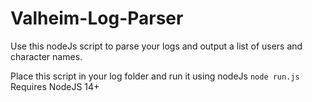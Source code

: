 # Valheim-Log-Parser
Use this nodeJs script to parse your logs and output a list of users and character names.

Place this script in your log folder and run it using nodeJs `node run.js`
Requires NodeJS 14+
